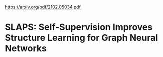 https://arxiv.org/pdf/2102.05034.pdf

# SLAPS: Self-Supervision Improves Structure Learning for Graph Neural Networks

